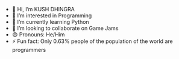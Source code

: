 - 👋 Hi, I’m KUSH DHINGRA
- 👀 I’m interested in Programming
- 🌱 I’m currently learning Python
- 💞️ I’m looking to collaborate on Game Jams
- 😄 Pronouns: He/Him
- ⚡ Fun fact: Only 0.63% people of the population of the world are programmers
